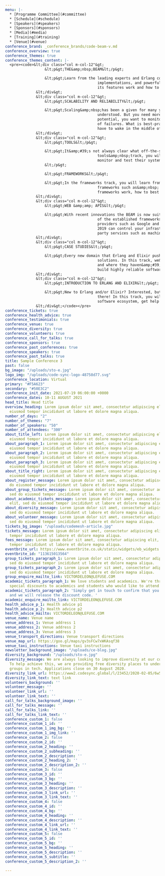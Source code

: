 ```yaml
---
menu: |-
  * [Programme Committee](#committee)
  * [Schedule](#schedule)
  * [Speakers](#speakers)
  * [Sponsors](#sponsors)
  * [Media](#media)
  * [Training](#training)
  * [Venue](#venue)
conference_brand: _conference_brands/code-beam-v.md
conference_overview: true
conference_themes: true
conference_themes_content: |-
  <pre><code>&lt;div class="col m-col-12"&gt;
                  &lt;p&gt;THE&amp;nbsp;BEAM&lt;/p&gt;

                  &lt;p&gt;Learn from the leading experts and Erlang committers about new language constructs, VM
                                          implementations, and powerful libraries which form the Erlang eco-system. You will learn how many of
                                          its features work and how to best use them to write fast and efficient code.&lt;/p&gt;
              &lt;/div&gt;
              &lt;div class="col m-col-12"&gt;
                  &lt;p&gt;SCALABILITY AND RELIABILITY&lt;/p&gt;

                  &lt;p&gt;Scaling&amp;nbsp;has been a given for many years now and the BEAM supervision concepts are well
                                          understood. But you need more, much more. You want to build distributed clusters of massive
                                          potential, you want to monitor your systems and automatically provision replacement hardware in case
                                          of failures. What is best-practice? What are the big players doing? How do you ensure you don&amp;#39;t
                                          have to wake in the middle of the night?&lt;/p&gt;
              &lt;/div&gt;
              &lt;div class="col m-col-12"&gt;
                  &lt;p&gt;TOOLS&lt;/p&gt;

                  &lt;p&gt;It&amp;#39;s not always clear what off-the-shelf software is useful in production-quality systems. In the
                                          tools&amp;nbsp;track, you will learn what existing production systems&amp;#39; maintainers are using to
                                          monitor and test their systems via war stories and experience reports of novice and expert users.
                  &lt;/p&gt;

                  &lt;p&gt;FRAMEWORKS&lt;/p&gt;

                  &lt;p&gt;In the frameworks track, you will learn from the leading experts and committers about new and leading
                                          frameworks such as&amp;nbsp; Phoenix, MongooseIM, Nerves and RabbitMQ. You will find out how these
                                          frameworks work, how to best use them and where not to use them.&lt;/p&gt;
              &lt;/div&gt;
              &lt;div class="col m-col-12"&gt;
                  &lt;p&gt;WEB &amp;amp; APIS&lt;/p&gt;

                  &lt;p&gt;With recent innovations the BEAM is now suitable for rapid web application development and gives any
                                          of the established frameworks a run for their money. Much work has been done to integrate with cloud
                                          providers such as Google and Amazon, and containerisation such as Docker and Kubernetes. The BEAM of
                                          2019 can control your infrastructure, write Google documents, and is ideal for integrating with 3rd
                                          party services such as machine learning, and payment providers.&lt;/p&gt;
              &lt;/div&gt;
              &lt;div class="col m-col-12"&gt;
                  &lt;p&gt;CASE STUDIES&lt;/p&gt;

                  &lt;p&gt;Every new domain that Erlang and Elixir push into brings a new class of problems and a new class of
                                          solutions. In this track, we&amp;#39;ll learn from other&amp;#39;s experience, where things have been peachy
                                          and where they haven&amp;#39;t been so much. We&amp;#39;ll all walk away with a more clear idea of how to
                                          build highly reliable software.&lt;/p&gt;
              &lt;/div&gt;
              &lt;div class="col m-col-12"&gt;
                  &lt;p&gt;INTRODUCTION TO ERLANG AND ELIXIR&lt;/p&gt;

                  &lt;p&gt;New to Erlang and/or Elixir? Interested, but don&amp;#39;t know quite where to dig in? We&amp;#39;ve all been
                                          there! In this track, you will learn from other&amp;#39;s experience, get a sense of the lay of the
                                          software ecosystem, get help from the community and contribute back for everyone&amp;#39;s benefit.&lt;/p&gt;
              &lt;/div&gt;</code></pre>
conference_tickets: true
conference_health_advice: true
conference_testimonials: true
conference_venue: true
conference_diversity: true
conference_volunteers: true
conference_call_for_talks: true
conference_sponsors: true
conference_past_conferences: true
conference_speakers: true
conference_past_talks: true
title: Sample Conference 3
past: false
bg_image: "/uploads/sto-e.jpg"
logo_img: "/uploads/code-sync-logo-48758d77.svg"
conference_location: Virtual
primary: "#F5A623"
secondary: "#50E3C2"
conference_init_date: 2021-07-19 06:00:00 +0000
conference_dates: 10-11 AUGUST 2021
head_title: Head title
overview_heading: Lorem ipsum dolor sit amet, consectetur adipiscing elit, sed do
  eiusmod tempor incididunt ut labore et dolore magna aliqua.
number_of_days: "2"
number_of_themes: "7"
number_of_speakers: "50"
number_of_attendees: "300"
about_title_left: Lorem ipsum dolor sit amet, consectetur adipiscing elit, sed do
  eiusmod tempor incididunt ut labore et dolore magna aliqua.
about_paragraph_1: Lorem ipsum dolor sit amet, consectetur adipiscing elit, sed do
  eiusmod tempor incididunt ut labore et dolore magna aliqua.
about_paragraph_2: Lorem ipsum dolor sit amet, consectetur adipiscing elit, sed do
  eiusmod tempor incididunt ut labore et dolore magna aliqua.
about_paragraph_3: Lorem ipsum dolor sit amet, consectetur adipiscing elit, sed do
  eiusmod tempor incididunt ut labore et dolore magna aliqua.
about_title_right: Lorem ipsum dolor sit amet, consectetur adipiscing elit, sed do
  eiusmod tempor incididunt ut labore et dolore magna aliqua.
about_register_message: Lorem ipsum dolor sit amet, consectetur adipiscing elit, sed
  do eiusmod tempor incididunt ut labore et dolore magna aliqua.
about_group_tickets_message: Lorem ipsum dolor sit amet, consectetur adipiscing elit,
  sed do eiusmod tempor incididunt ut labore et dolore magna aliqua.
about_academic_tickets_message: Lorem ipsum dolor sit amet, consectetur adipiscing
  elit, sed do eiusmod tempor incididunt ut labore et dolore magna aliqua.
about_diversity_message: Lorem ipsum dolor sit amet, consectetur adipiscing elit,
  sed do eiusmod tempor incididunt ut labore et dolore magna aliqua.
about_volunteer_message: Lorem ipsum dolor sit amet, consectetur adipiscing elit,
  sed do eiusmod tempor incididunt ut labore et dolore magna aliqua.
tickets_bg_image: "/uploads/codemesh-article.jpg"
tickets_message: Lorem ipsum dolor sit amet, consectetur adipiscing elit, sed do eiusmod
  tempor incididunt ut labore et dolore magna aliqua.
fees_message: Lorem ipsum dolor sit amet, consectetur adipiscing elit, sed do eiusmod
  tempor incididunt ut labore et dolore magna aliqua.
eventbrite_url: https://www.eventbrite.co.uk/static/widgets/eb_widgets.js
eventbrite_id: "113615013564"
group_tickets_paragraph_1: Lorem ipsum dolor sit amet, consectetur adipiscing elit,
  sed do eiusmod tempor incididunt ut labore et dolore magna aliqua.
group_tickets_paragraph_2: Lorem ipsum dolor sit amet, consectetur adipiscing elit,
  sed do eiusmod tempor incididunt ut labore et dolore magna aliqua.
group_enquire_mailto_link: VICTORDELEON@LEFUSE.COM
academic_tickets_paragraph_1: We love students and academics. We're thrilled to offer
  special discounts to academics and students who would like to attend Code BEAM V.
academic_tickets_paragraph_2: 'Simply get in touch to confirm that you''re a student/academic
  and we will release the discount code. '
academic_enquire_mailto_link: VICTORDELEON@LEFUSE.COM
health_advice_p_1: Health advice p1
health_advice_p_2: Health advice p2
health_advice_mailto: VICTORDELEON@LEFUSE.COM
venue_name: Venue name
venue_address_1: Venue address 1
venue_address_2: Venue address 2
venue_address_3: Venue address 3
venue_transport_directions: Venue transport directions
venue_map_url: https://goo.gl/maps/gv3sFCw7xWKAsqf38
venue_taxi_instructions: Venue taxi instructions
newsletter_background_image: "/uploads/ce-blog.jpg"
diversity_background: "/uploads/sto-e.jpg"
diversity_message: We are always looking to improve diversity at our conferences.
  To help achieve this, we are providing free diversity places to under-represented
  groups in tech. Applications close on 30 August 2020.
diversity_link_url: https://www2.codesync.global/l/23452/2020-02-05/6w586v
diversity_link_text: text link
volunteers_background: ''
volunteer_message: ''
volunteer_link_url: ''
volunteer_link_text: ''
call_for_talks_background_image: ''
call_for_talks_message: ''
call_for_talks_link: ''
call_for_talks_link_text: ''
conference_custom_1: false
conference_custom_1_id: ''
conference_custom_1_img_bg: ''
conference_custom_1_img_link: ''
conference_custom_2: false
conference_custom_2_id: ''
conference_custom_2_heading: ''
conference_custom_2_subheading: ''
conference_custom_2_description: ''
conference_custom_2_heading_2: ''
conference_custom_2_description_2: ''
conference_custom_3: false
conference_custom_3_id: ''
conference_custom_3_bg: ''
conference_custom_3_heading: ''
conference_custom_3_description: ''
conference_custom_3_link_url: ''
conference_custom_3_link_text: ''
conference_custom_4: false
conference_custom_4_id: ''
conference_custom_4_bg: ''
conference_custom_4_heading: ''
conference_custom_4_description: ''
conference_custom_4_link_url: ''
conference_custom_4_link_text: ''
conference_custom_5: false
conference_custom_5_id: ''
conference_custom_5_bg: ''
conference_custom_5_heading: ''
conference_custom_5_description: ''
conference_custom_5_subtitle: ''
conference_custom_5_description_2: ''

---
```

